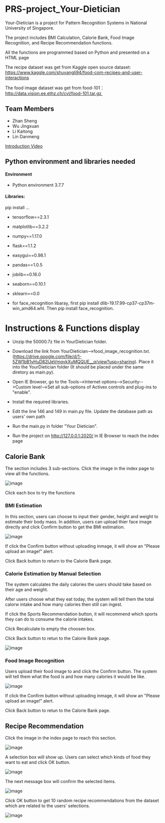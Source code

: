 # PRS-project_Your-Dietician

Your-Dietician is a project for Pattern Recognition Systems in National University of Singapore.

The project includes BMI Calculation, Calorie Bank, Food Image Recognition, and Recipe Recommendation functions.

All the functions are programmed based on Python and presented on a HTML page

The recipe dataset was get from Kaggle open source dataset: https://www.kaggle.com/shuyangli94/food-com-recipes-and-user-interactions

The food image dataset was get from food-101：http://data.vision.ee.ethz.ch/cvl/food-101.tar.gz 


## Team Members

* Zhan Sheng 
* Wu Jingxuan 
* Li Kaitong 
* Lin Danmeng

[Introduction Video](https://www.youtube.com/watch?v=CjpwO9h5Jxo&feature=youtu.be)

## Python environment and libraries needed

#### Environment

* Python environment        3.7.7


#### Libraries:

pip install ...
* tensorflow==2.3.1
* matplotlib==3.2.2
* numpy==1.17.0
* flask==1.1.2
* easygui==0.98.1
* pandas==1.0.5
* joblib==0.16.0
* seaborn==0.10.1
* sklearn==0.0

* for face_recognition libaray, first pip install dlib-19.17.99-cp37-cp37m-win_amd64.whl. Then pip install face_recognition.


# Instructions & Functions display
* Unzip the 50000.7z file in YourDietician folder.

* Download the link from YourDietician-->food_image_recognition.txt.
(https://drive.google.com/file/d/1-5ZW1bB1vHuD82IJeVmqykXuMQQUE__q/view?usp=sharing). Place it into the YourDietician folder (It should be placed under the same diretory as main.py).

* Open IE Browser, go to the Tools-->Internet options-->Security-->Custom level-->Set all sub-options of Activex controls and plug-ins to "enable".

* Install the required libraries.

* Edit the line 146 and 149 in main.py file. Update the database path as users' own path

* Run the main.py in folder "Your Dietician".

* Run the project on http://127.0.0.1:2020/ in IE Browser to reach the index page

## Calorie Bank
The section includes 3 sub-sections. Click the image in the index page to view all the functions.

![image](https://github.com/Jingxuaw/PRS-project_Your-Dietician/blob/master/calorie%20bank.png)

Click each box to try the functions
### BMI Estimation
In this section, users can choose to input their gender, height and weight to estimate their body mass. In addition, users can upload thier face image directly and click Confirm button to get the BMI estimation. 

![image](https://github.com/Jingxuaw/PRS-project_Your-Dietician/blob/master/bmi%20estimation.png)

If click the Confirm button without uploading inmage, it will show an "Please upload an image!" alert.

Click Back button to return to the Calorie Bank page.

### Calorie Estimation by Manual Selection
The system calculates the daily calories the users should take based on their age and weight.

After users choose what they eat today, the system will tell them the total calorw intake and how many calories then still can ingest. 

If click the Sports Recommendation button, it will recommend which sports they can do to consume the calorie intakes.

Click Recalculate to empty the choosen box.

Click Back button to retun to the Calorie Bank page.

![image](https://github.com/Jingxuaw/PRS-project_Your-Dietician/blob/master/calorie%20calculator.png)

### Food Image Recognition

Users upload their food image to and click the Confirm button. The system will tell them what the food is and how many calories it would be like.

![image](https://github.com/Jingxuaw/PRS-project_Your-Dietician/blob/master/food%20image%20recognition.png)

If click the Confirm button without uploading inmage, it will show an "Please upload an image!" alert.

Click Back button to retun to the Calorie Bank page.

## Recipe Recommendation

Click the image in the index page to reach this section.

![image](https://github.com/Jingxuaw/PRS-project_Your-Dietician/blob/master/recipe%20recommendation.png)

A selection box will show up. Users can select which kinds of food they want to eat and click OK button.

![image](https://github.com/Jingxuaw/PRS-project_Your-Dietician/blob/master/recipe%20selection.png)

The next message box will confirm the selected items.

![image](https://github.com/Jingxuaw/PRS-project_Your-Dietician/blob/master/message%20box.png)

Click OK button to get 10 random recipe recommendations from the dataset which are related to the users' selections.

![image](https://github.com/Jingxuaw/PRS-project_Your-Dietician/blob/master/recommendations.png)
